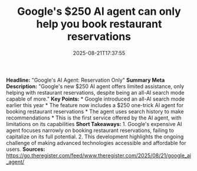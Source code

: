 ﻿---
title: "Google's $250 AI agent can only help you book restaurant reservations"
date: "2025-08-21T17:37:55"
category: "Markets"
summary: ""
slug: "googles 250 ai agent can only help you book restaurant reser"
source_urls:
  - "https://go.theregister.com/feed/www.theregister.com/2025/08/21/google_ai_agent/"
seo:
  title: "Google's $250 AI agent can only help you book restaurant reservations | Hash n Hedge"
  description: ""
  keywords: ["news", "markets", "brief"]
---
**Headline:** "Google's AI Agent: Reservation Only"  **Summary Meta Description:** "Google's new $250 AI agent offers limited assistance, only helping with restaurant reservations, despite being an all-AI search mode capable of more."  **Key Points:**  * Google introduced an all-AI search mode earlier this year * The feature now includes a $250 one-trick AI agent for booking restaurant reservations * The agent uses search history to make recommendations * This is the first service offered by the AI agent, with limitations on its capabilities  **Short Takeaways:**  1. Google's expensive AI agent focuses narrowly on booking restaurant reservations, failing to capitalize on its full potential. 2. This development highlights the ongoing challenge of making advanced technologies accessible and affordable for users.  **Sources:**  https://go.theregister.com/feed/www.theregister.com/2025/08/21/google_ai_agent/ 
